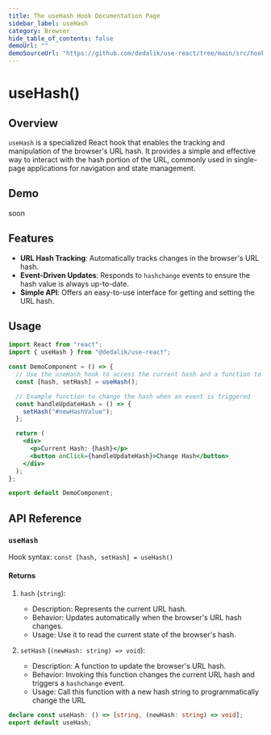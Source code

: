 ```yaml
---
title: The useHash Hook Documentation Page
sidebar_label: useHash
category: Browser
hide_table_of_contents: false
demoUrl: ""
demoSourceUrl: "https://github.com/dedalik/use-react/tree/main/src/hooks/useHash"
---
```


# useHash()

<PackageData fn="useHash" />

## Overview

`useHash` is a specialized React hook that enables the tracking and manipulation of the browser's URL hash. It provides a simple and effective way to interact with the hash portion of the URL, commonly used in single-page applications for navigation and state management.

## Demo

soon

## Features

- **URL Hash Tracking**: Automatically tracks changes in the browser's URL hash.
- **Event-Driven Updates**: Responds to `hashchange` events to ensure the hash value is always up-to-date.
- **Simple API**: Offers an easy-to-use interface for getting and setting the URL hash.

## Usage

```jsx
import React from "react";
import { useHash } from "@dedalik/use-react";

const DemoComponent = () => {
  // Use the useHash hook to access the current hash and a function to update it
  const [hash, setHash] = useHash();

  // Example function to change the hash when an event is triggered
  const handleUpdateHash = () => {
    setHash("#newHashValue");
  };

  return (
    <div>
      <p>Current Hash: {hash}</p>
      <button onClick={handleUpdateHash}>Change Hash</button>
    </div>
  );
};

export default DemoComponent;
```

## API Reference

### `useHash`

Hook syntax: `const [hash, setHash] = useHash()`

#### Returns

1. `hash` (`string`):

   - Description: Represents the current URL hash.
   - Behavior: Updates automatically when the browser's URL hash changes.
   - Usage: Use it to read the current state of the browser's hash.

2. `setHash` (`(newHash: string) => void`):
   - Description: A function to update the browser's URL hash.
   - Behavior: Invoking this function changes the current URL hash and triggers a `hashchange` event.
   - Usage: Call this function with a new hash string to programmatically change the URL

```typescript
declare const useHash: () => [string, (newHash: string) => void];
export default useHash;
```
